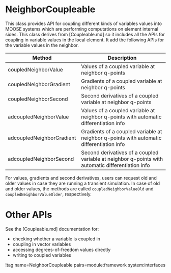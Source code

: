 # NeighborCoupleable

This class provides API for coupling different kinds of variables values into MOOSE systems which
are performing computations on element internal sides.
This class derives from [Coupleable.md] so it includes all the APIs for coupling in
variable values in the local element. It add the following APIs for the variable values in the
neighbor.

| Method | Description |
| - | - |
coupledNeighborValue | Values of a coupled variable at neighbor q-points
coupledNeighborGradient | Gradients of a coupled variable at neighbor q-points
coupledNeighborSecond | Second derivatives of a coupled variable at neighbor q-points
adcoupledNeighborValue | Values of a coupled variable at neighbor q-points with automatic differentiation info
adcoupledNeighborGradient | Gradients of a coupled variable at neighbor q-points with automatic differentiation info
adcoupledNeighborSecond | Second derivatives of a coupled variable at neighbor q-points with automatic differentiation info


For values, gradients and second derivatives, users can request old and older values in case they are running a transient simulation.
In case of old and older values, the methods are called `coupledNeighborValueOld` and `coupledNeighborValueOlder`, respectively.

# Other APIs

See the [Coupleable.md] documentation for:

- checking whether a variable is coupled in
- coupling in vector variables
- accessing degrees-of-freedom values directly
- writing to coupled variables

!tag name=NeighborCoupleable pairs=module:framework system:interfaces
